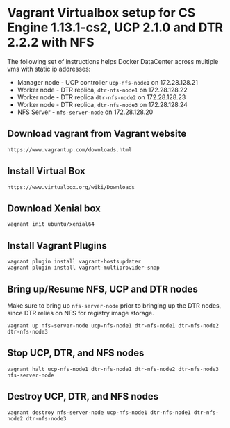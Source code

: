 Vagrant Virtualbox setup for CS Engine 1.13.1-cs2, UCP 2.1.0 and DTR 2.2.2 with NFS
========================

The following set of instructions helps Docker DataCenter across multiple vms with static ip addresses:

* Manager node - UCP controller `ucp-nfs-node1` on 172.28.128.21
* Worker node - DTR replica, `dtr-nfs-node1` on 172.28.128.22
* Worker node - DTR replica `dtr-nfs-node2` on 172.28.128.23
* Worker node - DTR replica, `dtr-nfs-node3` on 172.28.128.24
* NFS Server - `nfs-server-node` on 172.28.128.20

## Download vagrant from Vagrant website

```
https://www.vagrantup.com/downloads.html
```

## Install Virtual Box

```
https://www.virtualbox.org/wiki/Downloads
```

## Download Xenial box
```
vagrant init ubuntu/xenial64
```

## Install Vagrant Plugins
```
vagrant plugin install vagrant-hostsupdater
vagrant plugin install vagrant-multiprovider-snap
```

## Bring up/Resume NFS, UCP and DTR nodes
Make sure to bring up `nfs-server-node` prior to bringing up the DTR nodes, since DTR relies on NFS for registry image storage.
```
vagrant up nfs-server-node ucp-nfs-node1 dtr-nfs-node1 dtr-nfs-node2 dtr-nfs-node3
```

## Stop UCP, DTR, and NFS nodes

```
vagrant halt ucp-nfs-node1 dtr-nfs-node1 dtr-nfs-node2 dtr-nfs-node3 nfs-server-node
```

## Destroy UCP, DTR, and NFS nodes

```
vagrant destroy nfs-server-node ucp-nfs-node1 dtr-nfs-node1 dtr-nfs-node2 dtr-nfs-node3
```
